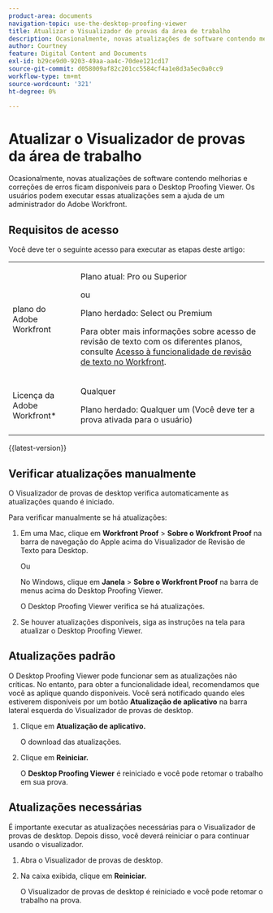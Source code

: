 ```yaml
---
product-area: documents
navigation-topic: use-the-desktop-proofing-viewer
title: Atualizar o Visualizador de provas da área de trabalho
description: Ocasionalmente, novas atualizações de software contendo melhorias e correções de erros ficam disponíveis para o Desktop Proofing Viewer. Os usuários podem executar essas atualizações sem a ajuda de um administrador do Adobe Workfront.
author: Courtney
feature: Digital Content and Documents
exl-id: b29ce9d0-9203-49aa-aa4c-70dee121cd17
source-git-commit: d058009af82c201cc5584cf4a1e8d3a5ec0a0cc9
workflow-type: tm+mt
source-wordcount: '321'
ht-degree: 0%

---
```


# Atualizar o Visualizador de provas da área de trabalho

Ocasionalmente, novas atualizações de software contendo melhorias e correções de erros ficam disponíveis para o Desktop Proofing Viewer. Os usuários podem executar essas atualizações sem a ajuda de um administrador do Adobe Workfront.

<!--
>[!IMPORTANT]
>
>Windows users must manually reinstall the Desktop Proofing Viewer to support Chrome version 91. After manually reinstalling, the Desktop Proofing Viewer upgrades to the latest version (2.0.15). Future updates to the Desktop Proofing Viewer will be automatic. For information in reinstalling, see [Install the Desktop Proofing Viewer](../../../review-and-approve-work/proofing/use-the-desktop-proofing-viewer/installing-desktop-proofing-viewer.md). -->

## Requisitos de acesso

Você deve ter o seguinte acesso para executar as etapas deste artigo:

<table style="table-layout:auto"> 
 <col> 
 <col> 
 <tbody> 
  <tr> 
   <td role="rowheader">plano do Adobe Workfront</td> 
   <td> <p>Plano atual: Pro ou Superior</p> <p>ou</p> <p>Plano herdado: Select ou Premium</p> <p>Para obter mais informações sobre acesso de revisão de texto com os diferentes planos, consulte <a href="/help/quicksilver/administration-and-setup/manage-workfront/configure-proofing/access-to-proofing-functionality.md" class="MCXref xref">Acesso à funcionalidade de revisão de texto no Workfront</a>.</p> </td> 
  </tr> 
  <tr> 
   <td role="rowheader">Licença da Adobe Workfront*</td> 
   <td> <p>Qualquer</p> <p>Plano herdado: Qualquer um (Você deve ter a prova ativada para o usuário)</p> </td> 
  </tr> 
 </tbody> 
</table>

{{latest-version}}

## Verificar atualizações manualmente

O Visualizador de provas de desktop verifica automaticamente as atualizações quando é iniciado. 

Para verificar manualmente se há atualizações:

1. Em uma Mac, clique em **Workfront Proof** > **Sobre o Workfront Proof** na barra de navegação do Apple acima do Visualizador de Revisão de Texto para Desktop. 

   Ou

   No Windows, clique em **Janela** > **Sobre o Workfront Proof** na barra de menus acima do Desktop Proofing Viewer.

   O Desktop Proofing Viewer verifica se há atualizações.

1. Se houver atualizações disponíveis, siga as instruções na tela para atualizar o Desktop Proofing Viewer.

## Atualizações padrão

O Desktop Proofing Viewer pode funcionar sem as atualizações não críticas. No entanto, para obter a funcionalidade ideal, recomendamos que você as aplique quando disponíveis. Você será notificado quando eles estiverem disponíveis por um botão **Atualização de aplicativo** na barra lateral esquerda do Visualizador de provas de desktop.

1. Clique em **Atualização de aplicativo.**

   O download das atualizações.

1. Clique em **Reiniciar.**

   O **Desktop Proofing Viewer** é reiniciado e você pode retomar o trabalho em sua prova.

## Atualizações necessárias

É importante executar as atualizações necessárias para o Visualizador de provas de desktop. Depois disso, você deverá reiniciar o para continuar usando o visualizador.

1. Abra o Visualizador de provas de desktop.
1. Na caixa exibida, clique em **Reiniciar.**

   O Visualizador de provas de desktop é reiniciado e você pode retomar o trabalho na prova. 

